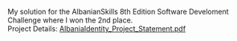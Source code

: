 My solution for the AlbanianSkills 8th Edition Software Develoment Challenge where I won the 2nd place.<br>
Project Details: [AlbaniaIdentity_Project_Statement.pdf](https://github.com/NesiCodes/albanianskills2k23/files/13708273/AlbaniaIdentity_Project_Statement.pdf)
